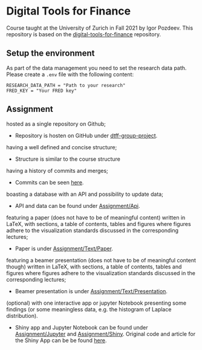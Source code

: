 # Digital Tools for Finance

Course taught at the University of Zurich in Fall 2021 by Igor Pozdeev.
This repository is based on the [digital-tools-for-finance](https://github.com/ipozdeev/digital-tools-for-finance) repository.

## Setup the environment
As part of the data management you need to set the research data path.
Please create a `.env` file with the following content:

```env
RESEARCH_DATA_PATH = "Path to your research"
FRED_KEY = "Your FRED key"
```

## Assignment
hosted as a single repository on Github;

- Repository is hosten on GitHub under [dtff-group-project](https://github.com/mxjweb/dtff-group-project).

having a well defined and concise structure;

- Structure is similar to the course structure

having a history of commits and merges;

- Commits can be seen [here](https://github.com/mxjweb/dtff-group-project/commits/master).

boasting a database with an API and possibility to update data;

- API and data can be found under [Assignment/Api](00-Assignment/api/).

featuring a paper (does not have to be of meaningful content) written in LaTeX, with sections, a table of contents, tables and figures where figures adhere to the visualization standards discussed in the corresponding lectures;

- Paper is under [Assignment/Text/Paper](00-Assignment/text/paper).

featuring a beamer presentation (does not have to be of meaningful content though) written in LaTeX, with sections, a table of contents, tables and figures where figures adhere to the visualization standards discussed in the corresponding lectures;

- Beamer presentation is under [Assignment/Text/Presentation](00-Assignment/text/presentation).

(optional) with one interactive app or jupyter Notebook presenting some findings (or some meaningless data, e.g. the histogram of Laplace distribution).

- Shiny app and Jupyter Notebook can be found under [Assignment/Jupyter](00-Assignment/jupyter/) and [Assignment/Shiny](00-Assignment/shiny/). Original code and article for the Shiny App can be be found [here](https://towardsdatascience.com/monitoring-stock-performance-made-easy-with-r-and-shiny-b6ab5fb02085).
